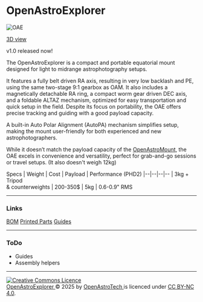 # OpenAstroExplorer

![OAE](https://i.imgur.com/CtKHjKC.jpeg)

[3D view](https://a360.co/3P5itdV)

v1.0 released now! 

The OpenAstroExplorer is a compact and portable equatorial mount designed for light to midrange astrophotography setups.

It features a fully belt driven RA axis, resulting in very low backlash and PE, using the same two-stage 9:1 gearbox as OAM. It also includes a magnetically detachable RA ring, a compact worm gear driven DEC axis, and a foldable ALTAZ mechanism, optimized for easy transportation and quick setup in the field. Despite its focus on portability, the OAE offers precise tracking and guiding with a good payload capacity.

A built-in Auto Polar Alignment (AutoPA) mechanism simplifies setup, making the mount user-friendly for both experienced and new astrophotographers. 

While it doesn’t match the payload capacity of the [OpenAstroMount]([OpenAstroTech/OpenAstroMount](https://github.com/OpenAstroTech/OpenAstroMount)), the OAE excels in convenience and versatility, perfect for grab-and-go sessions or travel setups. (It also doesn't weigh 12kg)

Specs
| Weight | Cost | Payload | Performance (PHD2)
|--|--|--|--
| 3kg + Tripod <br>& counterweights | 200-350$ | 5kg | 0.6-0.9" RMS




---
### Links

[BOM](https://docs.google.com/spreadsheets/d/1VRqLXc0toShZgP3rCiKZRFy2YImOhnwUEP0JS75wGOw/edit?usp=sharing)
[Printed Parts](https://docs.google.com/spreadsheets/d/12bo7vfit7GZXNui0Y1q4IBbTn9S2-HQub6Z6bK9Nim4/edit?usp=sharing)
[Guides](https://wiki.openastrotech.com/en/OpenAstroExplorer)

---
### ToDo
- Guides
- Assembly helpers

---

<a rel="license" href="http://creativecommons.org/licenses/by-nc/4.0/"><img alt="Creative Commons Licence" style="border-width:0" src="https://i.creativecommons.org/l/by-nc/4.0/88x31.png" /></a><br /> <a href="https://github.com/OpenAstroTech/OpenAstroExplorer"> OpenAstroExplorer </a> &copy; 2025 by <a href="https://github.com/OpenAstroTech">OpenAstroTech </a> is licenced under <a rel="license" href="http://creativecommons.org/licenses/by-nc/4.0/">CC BY-NC 4.0</a>.